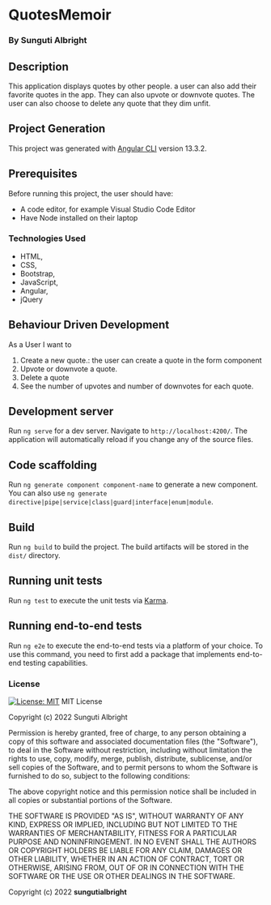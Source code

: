 # QuotesMemoir

### By Sunguti Albright

## Description
This application displays quotes by other people. a user can also add their favorite quotes in the app. They can also upvote or downvote quotes.
The user can also choose to delete any quote that they dim unfit.

## Project Generation
This project was generated with [Angular CLI](https://github.com/angular/angular-cli) version 13.3.2.

## Prerequisites
Before running this project, the user should have:
* A code editor, for example Visual Studio Code Editor
* Have Node installed on their laptop

### Technologies Used
- HTML, 
- CSS,
- Bootstrap,
- JavaScript,
- Angular,
- jQuery

## Behaviour Driven Development
As a User I want to

1. Create a new quote.: the user can create a quote in the form component
2. Upvote or downvote a quote.
3. Delete a quote
4. See the number of upvotes and number of downvotes for each quote.



## Development server

Run `ng serve` for a dev server. Navigate to `http://localhost:4200/`. The application will automatically reload if you change any of the source files.

## Code scaffolding

Run `ng generate component component-name` to generate a new component. You can also use `ng generate directive|pipe|service|class|guard|interface|enum|module`.

## Build

Run `ng build` to build the project. The build artifacts will be stored in the `dist/` directory.

## Running unit tests

Run `ng test` to execute the unit tests via [Karma](https://karma-runner.github.io).

## Running end-to-end tests

Run `ng e2e` to execute the end-to-end tests via a platform of your choice. To use this command, you need to first add a package that implements end-to-end testing capabilities.

### License

[![License: MIT](https://img.shields.io/badge/License-MIT-yellow.svg)](https://opensource.org/licenses/MIT)
MIT License

Copyright (c) 2022 Sunguti Albright

Permission is hereby granted, free of charge, to any person obtaining a copy
of this software and associated documentation files (the "Software"), to deal
in the Software without restriction, including without limitation the rights
to use, copy, modify, merge, publish, distribute, sublicense, and/or sell
copies of the Software, and to permit persons to whom the Software is
furnished to do so, subject to the following conditions:

The above copyright notice and this permission notice shall be included in all
copies or substantial portions of the Software.

THE SOFTWARE IS PROVIDED "AS IS", WITHOUT WARRANTY OF ANY KIND, EXPRESS OR
IMPLIED, INCLUDING BUT NOT LIMITED TO THE WARRANTIES OF MERCHANTABILITY,
FITNESS FOR A PARTICULAR PURPOSE AND NONINFRINGEMENT. IN NO EVENT SHALL THE
AUTHORS OR COPYRIGHT HOLDERS BE LIABLE FOR ANY CLAIM, DAMAGES OR OTHER
LIABILITY, WHETHER IN AN ACTION OF CONTRACT, TORT OR OTHERWISE, ARISING FROM,
OUT OF OR IN CONNECTION WITH THE SOFTWARE OR THE USE OR OTHER DEALINGS IN THE
SOFTWARE.

Copyright (c) 2022 **sungutialbright**